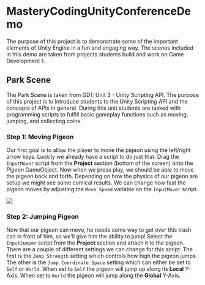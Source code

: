 # MasteryCodingUnityConferenceDemo

The purpose of this project is to demonstrate some of the important elements of Unity Engine in a fun and engaging way. The scenes included in this demo are taken from projects students build and work on Game Development 1.

## Park Scene

The Park Scene is taken from GD1: Unit 3 - Unity Scripting API. The purpose of this project is to introduce students to the Unity Scripting API and the concepts of APIs in general. During this unit students are tasked with programming scripts to fulfill basic gameplay functions such as moving, jumping, and collecting coins.

### Step 1: Moving Pigeon

Our first goal is to allow the player to move the pigeon using the left/right arrow keys. Luckily we already have a script to do just that. Drag the `InputMover` script from the **Project** section (bottom of the screen) onto the *Pigeon* GameObject. Now when we press play, we should be able to move the pigeon back and forth. Depending on how the physics of our pigeon are setup we might see some comical results. We can change how fast the pigeon moves by adjusting the `Move Speed` variable on the `InputMover` script.

![](https://github.com/torbenwb/MCConExp/blob/main/Pigeon_JumpScript.gif)

### Step 2: Jumping Pigeon

Now that our pigeon can move, he needs some way to get over this trash can in front of him, so we'll give him the ability to jump! Select the `InputJumper` script from the **Project** section and attach it to the pigeon. There are a couple of different settings we can change for this script. The first is the `Jump Strength` setting which controls how high the pigeon jumps. The other is the `Jump Coordinate Space` setting which can either be set to `Self` or `World`. When set to `Self` the pigeon will jump up along its **Local** Y-Axis. When set to `World` the pigeon will jump along the **Global** Y-Axis.
